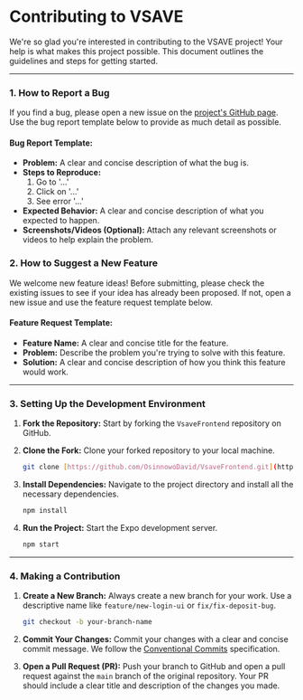 # Contributing to VSAVE

We're so glad you're interested in contributing to the VSAVE project! Your help is what makes this project possible. This document outlines the guidelines and steps for getting started.

---

### 1. How to Report a Bug

If you find a bug, please open a new issue on the [project's GitHub page](https://github.com/owen-6936/VsaveFrontend). Use the bug report template below to provide as much detail as possible.

#### **Bug Report Template:**

- **Problem:** A clear and concise description of what the bug is.
- **Steps to Reproduce:**
  1. Go to '...'
  2. Click on '...'
  3. See error '...'
- **Expected Behavior:** A clear and concise description of what you expected to happen.
- **Screenshots/Videos (Optional):** Attach any relevant screenshots or videos to help explain the problem.

### 2. How to Suggest a New Feature

We welcome new feature ideas! Before submitting, please check the existing issues to see if your idea has already been proposed. If not, open a new issue and use the feature request template below.

#### **Feature Request Template:**

- **Feature Name:** A clear and concise title for the feature.
- **Problem:** Describe the problem you're trying to solve with this feature.
- **Solution:** A clear and concise description of how you think this feature would work.

---

### 3. Setting Up the Development Environment

1. **Fork the Repository:** Start by forking the `VsaveFrontend` repository on GitHub.
2. **Clone the Fork:** Clone your forked repository to your local machine.

   ```bash
   git clone [https://github.com/OsinnowoDavid/VsaveFrontend.git](https://github.com/OsinnowoDavid/VsaveFrontend.git)
   ```

3. **Install Dependencies:** Navigate to the project directory and install all the necessary dependencies.

   ```bash
   npm install
   ```

4. **Run the Project:** Start the Expo development server.

   ```bash
   npm start
   ```

---

### 4. Making a Contribution

1. **Create a New Branch:** Always create a new branch for your work. Use a descriptive name like `feature/new-login-ui` or `fix/fix-deposit-bug`.

   ```bash
   git checkout -b your-branch-name
   ```

2. **Commit Your Changes:** Commit your changes with a clear and concise commit message. We follow the [Conventional Commits](https://www.conventionalcommits.org/en/v1.0.0/) specification.

3. **Open a Pull Request (PR):** Push your branch to GitHub and open a pull request against the `main` branch of the original repository. Your PR should include a clear title and description of the changes you made.
